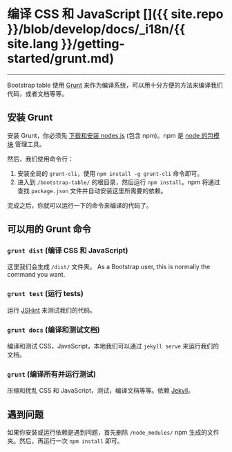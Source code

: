 # 编译 CSS 和 JavaScript []({{ site.repo }}/blob/develop/docs/_i18n/{{ site.lang }}/getting-started/grunt.md)

---

Bootstrap table 使用 [Grunt](http://gruntjs.com/) 来作为编译系统，可以用十分方便的方法来编译我们代码，或者文档等等。

## 安装 Grunt

安装 Grunt，你必须先 [下载和安装 nodes.js](http://nodejs.org/download/) (包含 npm)。npm 是 [node 的包模块](http://npmjs.org/) 管理工具。

然后，我们使用命令行：

1. 安装全局的 `grunt-cli`，使用 `npm install -g grunt-cli` 命令即可。
2. 进入到 `/bootstrap-table/` 的根目录，然后运行 `npm install`。npm 将通过查找 `package.json` 文件并自动安装这里所需要的依赖。

完成之后，你就可以运行一下的命令来编译的代码了。

## 可以用的 Grunt 命令

### `grunt dist` (编译 CSS 和 JavaScript)

这里我们会生成 `/dist/` 文件夹。 As a Bootstrap user, this is normally the command you want.

### `grunt test` (运行 tests)

运行 [JSHint](http://jshint.com/) 来测试我们的代码。

### `grunt docs` (编译和测试文档)

编译和测试 CSS，JavaScript，本地我们可以通过 `jekyll serve` 来运行我们的文档。

### `grunt` (编译所有并运行测试)

压缩和扰乱 CSS 和 JavaScript，测试，编译文档等等。依赖 [Jekyll](http://jekyllrb.com/docs/installation/)。

## 遇到问题

如果你安装或运行依赖是遇到问题，首先删除 `/node_modules/` npm 生成的文件夹。然后，再运行一次 `npm install` 即可。
